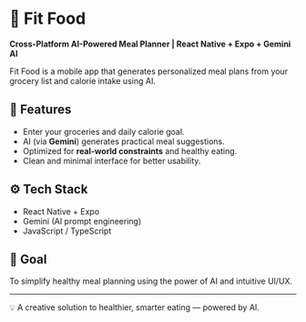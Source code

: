 # 🥗 Fit Food

**Cross-Platform AI-Powered Meal Planner | React Native + Expo + Gemini AI**

Fit Food is a mobile app that generates personalized meal plans from your grocery list and calorie intake using AI.

## 🧠 Features

- Enter your groceries and daily calorie goal.
- AI (via **Gemini**) generates practical meal suggestions.
- Optimized for **real-world constraints** and healthy eating.
- Clean and minimal interface for better usability.

## ⚙️ Tech Stack

- React Native + Expo
- Gemini (AI prompt engineering)
- JavaScript / TypeScript

## 🎯 Goal

To simplify healthy meal planning using the power of AI and intuitive UI/UX.

---

💡 A creative solution to healthier, smarter eating — powered by AI.
